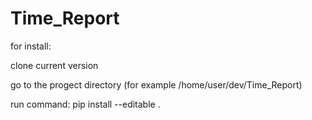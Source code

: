 # Time_Report

for install:

clone current version

go to the progect directory (for example /home/user/dev/Time_Report)

run command: pip install --editable .
